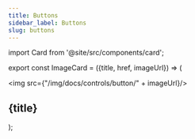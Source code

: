 ```yaml
---
title: Buttons
sidebar_label: Buttons
slug: buttons
---
```


import Card from '@site/src/components/card';

export const ImageCard = ({title, href, imageUrl}) => (
    <div class="col col--4 margin-bottom--lg">
      <Card href={href}>
        <img src={"/img/docs/controls/button/" + imageUrl}/>
        <h2>{title}</h2>
      </Card>
    </div>
);

<div class="margin-top--lg">
  <section class="row">
    <ImageCard title="Elevated" href="/docs/controls/elevatedbutton" imageUrl="elevated-button.png" />
    <ImageCard title="Filled" href="/docs/controls/filledbutton" imageUrl="filled-button.png" />
    <ImageCard title="Filled Tonal" href="/docs/controls/filledtonalbutton" imageUrl="filled-tonal-button.png" />
    <ImageCard title="Outlined" href="/docs/controls/outlinedbutton" imageUrl="outlined-button.png" />
    <ImageCard title="Text Button" href="/docs/controls/textbutton" imageUrl="text-button.png" />
    <ImageCard title="Icon Button" href="/docs/controls/iconbutton" imageUrl="icon-button.png" />
    <ImageCard title="Floating Action" href="/docs/controls/floatingactionbutton" imageUrl="floating-action-button.png" />
    <ImageCard title="Popup Menu" href="/docs/controls/popupmenubutton" imageUrl="popup-menu.gif" />
  </section>
</div>